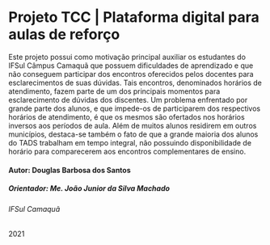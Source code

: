 <h1>Projeto TCC | Plataforma digital para aulas de reforço</h1>

Este projeto possui como motivação principal auxiliar os estudantes do IFSul Câmpus Camaquã que possuem dificuldades de aprendizado e que não conseguem participar dos encontros oferecidos pelos docentes para esclarecimentos de suas dúvidas. Tais encontros, denominados horários de atendimento, fazem parte de um dos principais momentos para esclarecimento de dúvidas dos discentes. Um problema enfrentado por grande parte dos alunos, e que impede-os de participarem dos respectivos horários de atendimento, é que os mesmos são ofertados nos horários inversos aos períodos de aula. Além de muitos alunos residirem em outros municípios, destaca-se também o fato de que a grande maioria dos alunos do TADS trabalham em tempo integral, não possuindo disponibilidade de horário para comparecerem aos encontros complementares de ensino.

<h4>Autor: Douglas Barbosa dos Santos</h4>
<h5>Orientador: Me. João Junior da Silva Machado</h5>
<h6>IFSul Camaquã</h6>
<p>2021</p>
